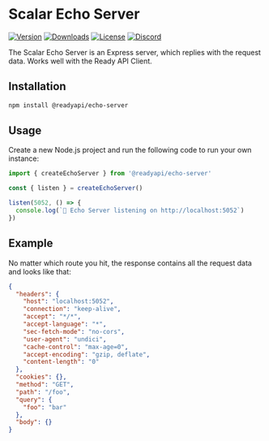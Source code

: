 # Scalar Echo Server

[![Version](https://img.shields.io/npm/v/%40scalar/echo-server)](https://www.npmjs.com/package/@readyapi/echo-server)
[![Downloads](https://img.shields.io/npm/dm/%40scalar/echo-server)](https://www.npmjs.com/package/@readyapi/echo-server)
[![License](https://img.shields.io/npm/l/%40scalar%2Fecho-server)](https://www.npmjs.com/package/@readyapi/echo-server)
[![Discord](https://img.shields.io/discord/1135330207960678410?style=flat&color=5865F2)](https://discord.gg/8HeZcRGPFS)

The Scalar Echo Server is an Express server, which replies with the request data. Works well with the Ready API Client.

## Installation

```bash
npm install @readyapi/echo-server
```

## Usage

Create a new Node.js project and run the following code to run your own instance:

```ts
import { createEchoServer } from '@readyapi/echo-server'

const { listen } = createEchoServer()

listen(5052, () => {
  console.log(`🔁 Echo Server listening on http://localhost:5052`)
})
```

## Example

No matter which route you hit, the response contains all the request data and looks like that:

```json
{
  "headers": {
    "host": "localhost:5052",
    "connection": "keep-alive",
    "accept": "*/*",
    "accept-language": "*",
    "sec-fetch-mode": "no-cors",
    "user-agent": "undici",
    "cache-control": "max-age=0",
    "accept-encoding": "gzip, deflate",
    "content-length": "0"
  },
  "cookies": {},
  "method": "GET",
  "path": "/foo",
  "query": {
    "foo": "bar"
  },
  "body": {}
}
```
